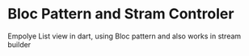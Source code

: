 # Bloc Pattern and Stram Controler 
 Empolye List view in dart, using Bloc pattern and also works in stream builder

